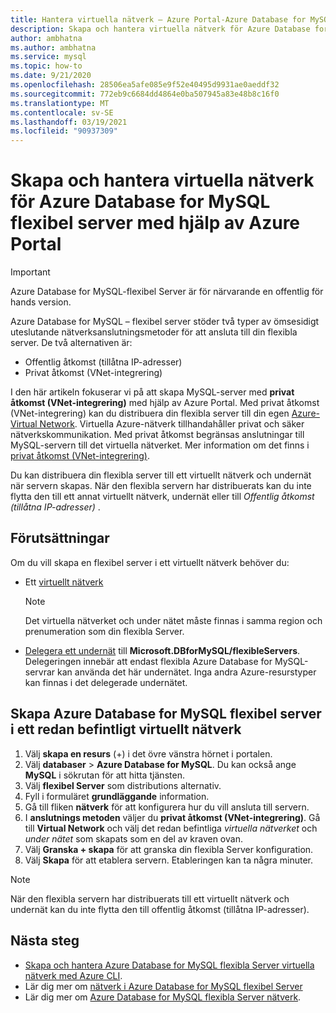 ```yaml
---
title: Hantera virtuella nätverk – Azure Portal-Azure Database for MySQL – flexibel Server
description: Skapa och hantera virtuella nätverk för Azure Database for MySQL flexibel server med hjälp av Azure Portal
author: ambhatna
ms.author: ambhatna
ms.service: mysql
ms.topic: how-to
ms.date: 9/21/2020
ms.openlocfilehash: 28506ea5afe085e9f52e40495d9931ae0aeddf32
ms.sourcegitcommit: 772eb9c6684dd4864e0ba507945a83e48b8c16f0
ms.translationtype: MT
ms.contentlocale: sv-SE
ms.lasthandoff: 03/19/2021
ms.locfileid: "90937309"
---
```

# <a name="create-and-manage-virtual-networks-for-azure-database-for-mysql---flexible-server-using-the-azure-portal"></a>Skapa och hantera virtuella nätverk för Azure Database for MySQL flexibel server med hjälp av Azure Portal

> [!IMPORTANT]
> Azure Database for MySQL-flexibel Server är för närvarande en offentlig för hands version.

Azure Database for MySQL – flexibel server stöder två typer av ömsesidigt uteslutande nätverksanslutningsmetoder för att ansluta till din flexibla server. De två alternativen är:

- Offentlig åtkomst (tillåtna IP-adresser)
- Privat åtkomst (VNet-integrering)

I den här artikeln fokuserar vi på att skapa MySQL-server med **privat åtkomst (VNet-integrering)** med hjälp av Azure Portal. Med privat åtkomst (VNet-integrering) kan du distribuera din flexibla server till din egen [Azure-Virtual Network](../../virtual-network/virtual-networks-overview.md). Virtuella Azure-nätverk tillhandahåller privat och säker nätverkskommunikation. Med privat åtkomst begränsas anslutningar till MySQL-servern till det virtuella nätverket. Mer information om det finns i [privat åtkomst (VNet-integrering)](./concepts-networking.md#private-access-vnet-integration).

Du kan distribuera din flexibla server till ett virtuellt nätverk och undernät när servern skapas. När den flexibla servern har distribuerats kan du inte flytta den till ett annat virtuellt nätverk, undernät eller till *Offentlig åtkomst (tillåtna IP-adresser)* .

## <a name="prerequisites"></a>Förutsättningar
Om du vill skapa en flexibel server i ett virtuellt nätverk behöver du:
- Ett [virtuellt nätverk](../../virtual-network/quick-create-portal.md#create-a-virtual-network)
    > [!Note]
    > Det virtuella nätverket och under nätet måste finnas i samma region och prenumeration som din flexibla Server.

-  [Delegera ett undernät](../../virtual-network/manage-subnet-delegation.md#delegate-a-subnet-to-an-azure-service) till **Microsoft.DBforMySQL/flexibleServers**. Delegeringen innebär att endast flexibla Azure Database for MySQL-servrar kan använda det här undernätet. Inga andra Azure-resurstyper kan finnas i det delegerade undernätet.

## <a name="create-azure-database-for-mysql-flexible-server-in-an-already-existing-virtual-network"></a>Skapa Azure Database for MySQL flexibel server i ett redan befintligt virtuellt nätverk

1. Välj **skapa en resurs** (+) i det övre vänstra hörnet i portalen.
2. Välj **databaser**  >  **Azure Database for MySQL**. Du kan också ange **MySQL** i sökrutan för att hitta tjänsten.
3. Välj **flexibel Server** som distributions alternativ.
4. Fyll i formuläret **grundläggande** information.
5. Gå till fliken **nätverk** för att konfigurera hur du vill ansluta till servern.
6. I **anslutnings metoden** väljer du **privat åtkomst (VNet-integrering)**. Gå till **Virtual Network** och välj det redan befintliga *virtuella nätverket* och *under nätet* som skapats som en del av kraven ovan.
7. Välj **Granska + skapa** för att granska din flexibla Server konfiguration.
8. Välj **Skapa** för att etablera servern. Etableringen kan ta några minuter.

>[!Note]
> När den flexibla servern har distribuerats till ett virtuellt nätverk och undernät kan du inte flytta den till offentlig åtkomst (tillåtna IP-adresser).

## <a name="next-steps"></a>Nästa steg
- [Skapa och hantera Azure Database for MySQL flexibla Server virtuella nätverk med Azure CLI](./how-to-manage-virtual-network-cli.md).
- Lär dig mer om [nätverk i Azure Database for MySQL flexibel Server](./concepts-networking.md)
- Lär dig mer om [Azure Database for MySQL flexibla Server nätverk](./concepts-networking.md#private-access-vnet-integration).
